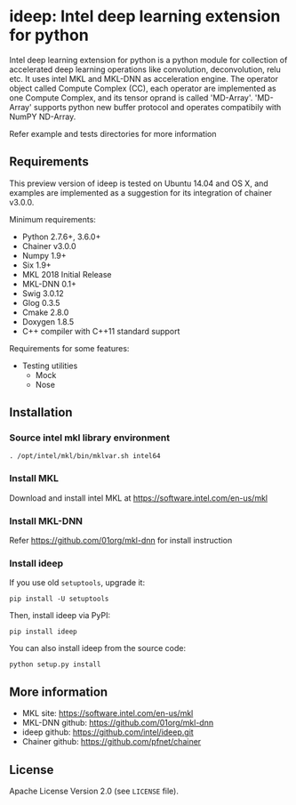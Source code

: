 # ideep: Intel deep learning extension for python

Intel deep learning extension for python is a python module for collection of accelerated deep learning operations like convolution, deconvolution, relu etc. It uses intel MKL and MKL-DNN as acceleration engine. The operator object called Compute Complex (CC), each operator are implemented as one Compute Complex, and its tensor oprand is called 'MD-Array'. 'MD-Array' supports python new buffer protocol and operates compatibily with NumPY ND-Array.

Refer example and tests directories for more information

## Requirements

This preview version of ideep is tested on Ubuntu 14.04 and OS X, and examples are implemented as a suggestion for its integration of chainer v3.0.0.

Minimum requirements:
- Python 2.7.6+, 3.6.0+
- Chainer v3.0.0
- Numpy 1.9+
- Six 1.9+
- MKL 2018 Initial Release 
- MKL-DNN 0.1+
- Swig 3.0.12
- Glog 0.3.5
- Cmake 2.8.0
- Doxygen 1.8.5
- C++ compiler with C++11 standard support

Requirements for some features:
- Testing utilities
  - Mock
  - Nose

## Installation
### Source intel mkl library environment

```
. /opt/intel/mkl/bin/mklvar.sh intel64
```

### Install MKL

Download and install intel MKL at https://software.intel.com/en-us/mkl

### Install MKL-DNN

Refer https://github.com/01org/mkl-dnn for install instruction

### Install ideep

If you use old ``setuptools``, upgrade it:

```
pip install -U setuptools
```

Then, install ideep via PyPI:
```
pip install ideep
```

You can also install ideep from the source code:
```
python setup.py install
```

## More information
- MKL site: https://software.intel.com/en-us/mkl
- MKL-DNN github: https://github.com/01org/mkl-dnn
- ideep github: https://github.com/intel/ideep.git
- Chainer github: https://github.com/pfnet/chainer

## License
Apache License Version 2.0 (see `LICENSE` file).
